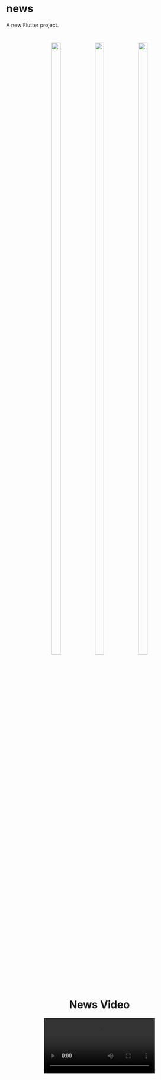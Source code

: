 # news

A new Flutter project.

<h1 align = "center">
  <img src="https://github.com/user-attachments/assets/92fe5efb-d298-40c1-9eaf-995cf03d3104" height=65%  width=22%>

  <img src="https://github.com/user-attachments/assets/a94fdbe4-5e1f-42bc-9e84-8d1a163fa036" height=65%  width=22%>

  <img src="https://github.com/user-attachments/assets/b08367d4-36b2-470f-a891-834e125fa7c7" height=65%  width=22%>
</h1>

<h1 align = "center">
News Video
</h1>

<div align="center">
<video src = "https://github.com/user-attachments/assets/4e866f70-3b77-4bd0-a8a7-d8c44f163e10">
